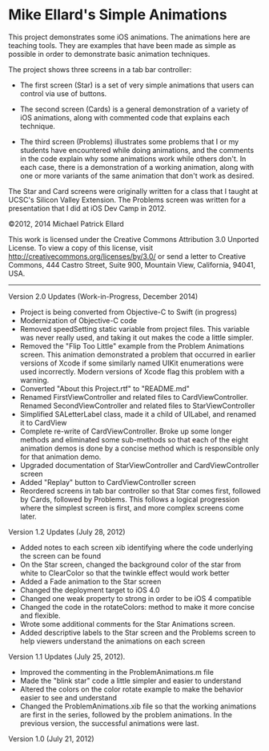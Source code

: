 Mike Ellard's Simple Animations
===============================

This project demonstrates some iOS animations.  The animations here are teaching tools.  They are examples that have been made as simple as possible in order to demonstrate basic animation techniques.   

The project shows three screens in a tab bar controller:

-	The first screen (Star) is a set of very simple animations that users can control via use of buttons. 

-	The second screen (Cards) is a general demonstration of a variety of iOS animations, along with commented code that explains each technique.

-	The third screen (Problems) illustrates some problems that I or my students have encountered while doing animations, and the comments in the code explain why some animations work while others don't.  In each case, there is a demonstration of a working animation, along with one or more variants of the same animation that don't work as desired.  

The Star and Card screens were originally written for a class that I taught at UCSC's Silicon Valley Extension.  The Problems screen was written for a presentation that I did at iOS Dev Camp in 2012.   

©2012, 2014 Michael Patrick Ellard

This work is licensed under the Creative Commons Attribution 3.0 Unported License. To view a copy of this license, visit http://creativecommons.org/licenses/by/3.0/ or send a letter to Creative Commons, 444 Castro Street, Suite 900, Mountain View, California, 94041, USA.


-----


Version 2.0 Updates (Work-in-Progress, December 2014)

-   Project is being converted from Objective-C to Swift (in progress)
-	Modernization of Objective-C code
-	Removed speedSetting static variable from project files.  This variable was never really used, and taking it out makes the code a little simpler.
-	Removed the "Flip Too Little" example from the Problem Animations screen.  This animation demonstrated a problem that occurred in earlier versions of Xcode if some similarly named UIKit enumerations were used incorrectly.  Modern versions of Xcode flag this problem with a warning.  
-	Converted "About this Project.rtf" to "README.md"
-   Renamed FirstViewController and related files to CardViewController. Renamed SecondViewController and related files to StarViewController
-   Simplified SALetterLabel class, made it a child of UILabel, and renamed it to CardView
-   Complete re-write of CardViewController.  Broke up some longer methods and eliminated some sub-methods so that each of the eight animation demos is done by a concise method which is responsible only for that animation demo.
-   Upgraded documentation of StarViewController and CardViewController screen
-   Added "Replay" button to CardViewController screen
-   Reordered screens in tab bar controller so that Star comes first, followed by Cards, followed by Problems. This follows a logical progression where the simplest screen is first, and more complex screens come later.

Version 1.2 Updates (July 28, 2012)

-	Added notes to each screen xib identifying where the code underlying the screen can be found
-	On the Star screen, changed the background color of the star from white to ClearColor so that the twinkle effect would work better
-	Added a Fade animation to the Star screen
-	Changed the deployment target to iOS 4.0
-	Changed one weak property to strong in order to be iOS 4 compatible
-	Changed the code in the rotateColors: method to make it more concise and flexible.  
-	Wrote some additional comments for the Star Animations screen.
-	Added descriptive labels to the Star screen and the Problems screen to help viewers understand the animations on each screen

Version 1.1 Updates (July 25, 2012).

-	Improved the commenting in the ProblemAnimations.m file
-	Made the "blink star" code a little simpler and easier to understand
-	Altered the colors on the color rotate example to make the behavior easier to see and understand
-	Changed the ProblemAnimations.xib file so that the working animations are first in the series, followed by the problem animations.  In the previous version, the successful animations were last.  

Version 1.0 (July 21, 2012)
